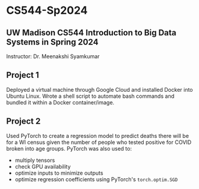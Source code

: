 # CS544-Sp2024
## UW Madison CS544 Introduction to Big Data Systems in Spring 2024
Instructor: Dr. Meenakshi Syamkumar

## Project 1

Deployed a virtual machine through Google Cloud and installed Docker into Ubuntu Linux. Wrote a shell script to automate bash commands and bundled it within a Docker container/image.


## Project 2

Used PyTorch to create a regression model to predict deaths there will be for a WI census given the number of people who tested positive for COVID broken into age groups. PyTorch was also used to:
- multiply tensors
- check GPU availability
- optimize inputs to minimize outputs
- optimize regression coefficients using PyTorch's `torch.optim.SGD`  
